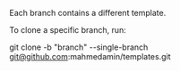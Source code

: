 Each branch contains a different template.

To clone a specific branch, run:

git clone -b "branch" --single-branch git@github.com:mahmedamin/templates.git

